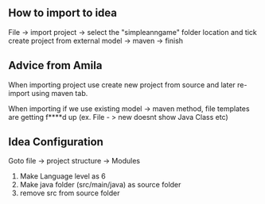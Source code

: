 How to import to idea
---------------------

File -> import project -> select the "simpleanngame" folder location and tick create project from external model -> maven -> finish

Advice from Amila
-----------------
When importing project use create new project from source and later re-import using maven tab.

When importing if we use existing model -> maven method, file templates are getting f****d up (ex. File - > new doesnt show Java Class etc)


Idea Configuration
-----------------------

Goto file -> project structure -> Modules

1. Make Language level as 6
2. Make java folder (src/main/java) as source folder
3. remove src from source folder
